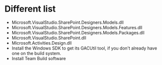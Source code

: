 # Different list
* Microsoft.VisualStudio.SharePoint.Designers.Models.dll
* Microsoft.VisualStudio.SharePoint.Designers.Models.Features.dll
* Microsoft.VisualStudio.SharePoint.Designers.Models.Packages.dll
* Microsoft.VisualStudio.SharePoint.dll
* Microsoft.Activities.Design.dll
* Install the Windows SDK to get its GACUtil tool, if you don't already have one on the build system.
* Install Team Build software
